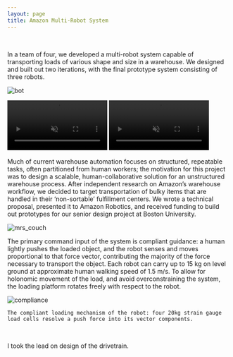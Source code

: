 ```yaml
---
layout: page
title: Amazon Multi-Robot System
---
```


<br />

<!-- This was a project created for a year-long mechanical engineering capstone assignment in a senior design course.

As a team of four, we investigated floor robots and their application in carrying arbitrary loads. Our concept for such a system was a collection of identical collaborative robots, each similar in size to a Roomba. Combined, they would constitute a MRS that could be tasked to transport previously unknown objects of various sizes, loads, and geometries through a warehouse environment. Our MRS can be loaded with an object, and directed to an end position. Given perception and load sensing capabilities, the MRS may additionally adjust itself dynamically to best control its cargo, avoid collisions, and ensure safe transport. -->
In a team of four, we developed a multi-robot system capable of transporting loads of various shape and size in a warehouse.  We designed and built out two iterations, with the final prototype system consisting of three robots.

![bot]({{site.url}}/images/bot.png)

<video muted autoplay align="left" width="45%" controls>
  <source src="{{site.url}}/images/demo.mp4" type="video/mp4"></source>
</video>

<video muted autoplay align="right" width="45%" controls>
  <source src="{{site.url}}/images/demo2.mp4" type="video/mp4"></source>
</video>



Much of current warehouse automation focuses on structured, repeatable tasks, often partitioned from human workers; the motivation for this project was to design a scalable, human-collaborative solution for an unstructured warehouse process.  After independent research on Amazon’s warehouse workflow, we decided to target transportation of bulky items that are handled in their ‘non-sortable’ fulfillment centers. We wrote a technical proposal, presented it to Amazon Robotics, and received funding to build out prototypes for our senior design project at Boston University.  

![mrs_couch]({{site.url}}/images/mrs_couch.png)

The primary command input of the system is compliant guidance: a human lightly pushes the loaded object, and the robot senses and moves proportional to that force vector, contributing the majority of the force necessary to transport the object. Each robot can carry up to 15 kg on level ground at approximate human walking speed of 1.5 m/s. To allow for holonomic movement of the load, and avoid overconstraining the system, the loading platform rotates freely with respect to the robot.

![compliance]({{site.url}}/images/compliance.gif)




```
The compliant loading mechanism of the robot: four 20kg strain gauge  load cells resolve a push force into its vector components.
```
</br>

I took the lead on design of the drivetrain.





<!-- My role in this project was to lead the design and development of the drivetrain and chassis. -->
